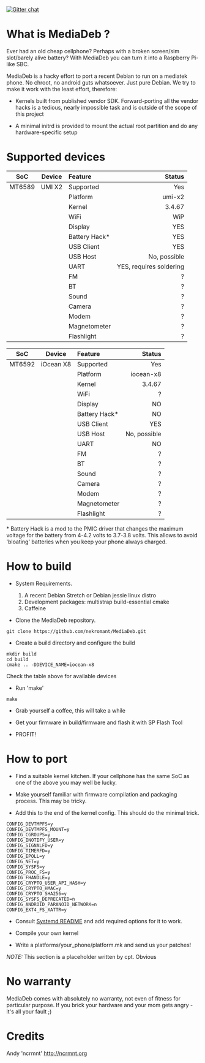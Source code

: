[![Gitter chat](https://badges.gitter.im/gitterHQ/gitter.png)](https://gitter.im/MediaDeb)

# What is MediaDeb ?

Ever had an old cheap cellphone? Perhaps with a broken screen/sim slot/barely alive battery? With MediaDeb you can turn it into a Raspberry Pi-like SBC.

MediaDeb is a hacky effort to port a recent Debian to run on a mediatek phone. No chroot, no android guts whatsoever. Just pure Debian. We try to make it work with the least effort, therefore:

* Kernels built from published vendor SDK. Forward-porting all the vendor hacks is a tedious, nearly impossible task and is outside of the scope of this project

* A minimal initrd is provided to mount the actual root partition and do any hardware-specific setup

# Supported devices

| SoC      |   Device      | Feature         | Status      |
|----------|:-------------:|:----------------|------------:|
| MT6589   |  UMI X2       | Supported       | Yes         |
|          |               | Platform        | umi-x2      |
|          |               | Kernel          | 3.4.67      |
|          |               | WiFi            | WiP         |
|          |               | Display         | YES         |
|          |               | Battery Hack*   | YES         |
|          |               | USB Client      | YES         |
|          |               | USB Host        | No, possible|
|          |               | UART            | YES, requires soldering|
|          |               | FM              | ?           |
|          |               | BT              | ?           |
|          |               | Sound           | ?           |
|          |               | Camera          | ?           |
|          |               | Modem           | ?           |
|          |               | Magnetometer    | ?           |
|          |               | Flashlight      | ?           |

| SoC      |   Device      | Feature         | Status      |
|----------|:-------------:|:----------------|------------:|
| MT6592   |  iOcean X8    | Supported       | Yes         |
|          |               | Platform        | iocean-x8   |
|          |               | Kernel          | 3.4.67      |
|          |               | WiFi            | ?           |
|          |               | Display         | NO          |
|          |               | Battery Hack*   | NO          |
|          |               | USB Client      | YES         |
|          |               | USB Host        | No, possible|
|          |               | UART            | NO           |
|          |               | FM              | ?           |
|          |               | BT              | ?           |
|          |               | Sound           | ?           |
|          |               | Camera          | ?           |
|          |               | Modem           | ?           |
|          |               | Magnetometer    | ?           |
|          |               | Flashlight      | ?           |


\* Battery Hack is a mod to the PMIC driver that changes the maximum voltage
for the battery from 4-4.2 volts to 3.7-3.8 volts. This allows to avoid 'bloating' batteries when you keep your phone always charged.

# How to build

- System Requirements.
    1. A recent Debian Stretch or Debian jessie linux distro
    2. Development packages: multistrap build-essential cmake
    3. Caffeine

- Clone the MediaDeb repository.


```
git clone https://github.com/nekromant/MediaDeb.git
```

- Create a build directory and configure the build

```
mkdir build
cd build
cmake .. -DDEVICE_NAME=iocean-x8
```

Check the table above for available devices

- Run 'make'

```
make
```

- Grab yourself a coffee, this will take a while

- Get your firmware in build/firmware and flash it with SP Flash Tool

- PROFIT!

# How to port

- Find a suitable kernel kitchen. If your cellphone has the same SoC as one of the above you may well be lucky.

- Make yourself familiar with firmware compilation and packaging process. This may be tricky.

- Add this to the end of the kernel config. This should do the minimal trick.
```
CONFIG_DEVTMPFS=y
CONFIG_DEVTMPFS_MOUNT=y
CONFIG_CGROUPS=y
CONFIG_INOTIFY_USER=y
CONFIG_SIGNALFD=y
CONFIG_TIMERFD=y
CONFIG_EPOLL=y
CONFIG_NET=y
CONFIG_SYSFS=y
CONFIG_PROC_FS=y
CONFIG_FHANDLE=y
CONFIG_CRYPTO_USER_API_HASH=y
CONFIG_CRYPTO_HMAC=y
CONFIG_CRYPTO_SHA256=y
CONFIG_SYSFS_DEPRECATED=n
CONFIG_ANDROID_PARANOID_NETWORK=n
CONFIG_EXT4_FS_XATTR=y
```

- Consult [Systemd README](https://github.com/systemd/systemd/blob/master/README#L34) and add required options for it to work.

- Compile your own kernel

- Write a platforms/your_phone/platform.mk and send us your patches!

_NOTE:_ This section is a placeholder written by cpt. Obvious

# No warranty

MediaDeb comes with absolutely no warranty, not even of fitness for particular purpose. If you brick your hardware and your mom gets angry - it's all your fault ;)

# Credits

Andy 'ncrmnt' http://ncrmnt.org
